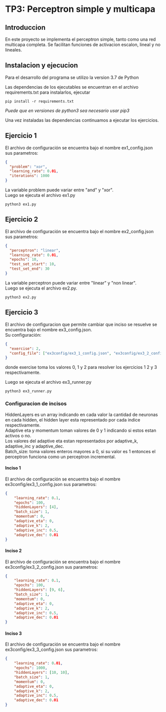 # TP3: Perceptron simple y multicapa
## Introduccion
En este proyecto se implementa el perceptron simple, 
tanto como una red multicapa completa. Se facilitan funciones de activacion escalon, lineal y no lineales.


## Instalacion y ejecucion

Para el desarrollo del programa se utilizo la version 3.7 de Python

Las dependencias de los ejecutables se encuentran en el archivo requirements.txt para instalarlos, ejecutar

```shell
pip install -r requirements.txt
```
*Puede que en versiones de python3 sea necesario usar pip3*

Una vez instaladas las dependencias continuamos a ejecutar los ejercicios.

## Ejercicio 1

El archivo de configuración se encuentra bajo el nombre ex1_config.json
sus parametros:

```json
{
  "problem": "xor",
  "learning_rate": 0.01,
  "iterations": 1000
}
```
La variable problem puede variar entre "and" y "xor".<br>
Luego se ejecuta el archivo ex1.py

```shell
python3 ex1.py
```

## Ejercicio 2

El archivo de configuración se encuentra bajo el nombre ex2_config.json
sus parametros:

```json
{
  "perceptron": "linear",
  "learning_rate": 0.01,
  "epochs": 10,
  "test_set_start": 10,
  "test_set_end": 30
}
```
La variable perceptron puede variar entre "linear" y "non linear".<br>
Luego se ejecuta el archivo ex2.py.
```shell
python3 ex2.py
```

## Ejercicio 3

El archivo de configuracion que permite cambiar que inciso se 
resuelve se encuentra bajo el nombre ex3_config.json. <br>
Su configuración:
```json
{
  "exercise": 2,
  "config_file": ["ex3config/ex3_1_config.json", "ex3config/ex3_2_config.json", "ex3config/ex3_3_config.json"]
}
```
donde exercise toma los valores 0, 1 y 2 para resolver los ejercicios 1 2 y 3 respectivamente.

Luego se ejecuta el archivo ex3_runner.py

```shell
python3 ex3_runner.py
```

### Configuracion de incisos

HiddenLayers es un array indicando en cada valor la 
cantidad de neuronas en cada hidden, el hidden layer esta 
representado por cada indice respectivamente.<br>
Adaptive eta y momentum toman valores de 0 y 1 indicando si estos estan activos o no.<br>
Los valores del adaptive eta estan representados por adaptive_k, adaptive_inc y adaptive_dec.<br>
Batch_size: toma valores enteros mayores a 0, si su valor es 1 entonces el perceptron 
funciona como un perceptron incremental.


#### Inciso 1
El archivo de configuración se encuentra bajo el nombre ex3config/ex3_1_config.json
sus parametros:

```json
{
    "learning_rate": 0.1,
    "epochs": 100,
    "hiddenLayers": [4],
    "batch_size": 1,
    "momentum": 0,
    "adaptive_eta": 0,
    "adaptive_k": 2,
    "adaptive_inc": 0.5,
    "adaptive_dec": 0.01
}
```

#### Inciso 2
El archivo de configuración se encuentra bajo el nombre ex3config/ex3_2_config.json
sus parametros:

```json
{
    "learning_rate": 0.1,
    "epochs": 100,
    "hiddenLayers": [9, 6],
    "batch_size": 1,
    "momentum": 0,
    "adaptive_eta": 0,
    "adaptive_k": 2,
    "adaptive_inc": 0.5,
    "adaptive_dec": 0.01
}
```

#### Inciso 3
El archivo de configuración se encuentra bajo el nombre ex3config/ex3_3_config.json
sus parametros:

```json
{
    "learning_rate": 0.01,
    "epochs": 1000,
    "hiddenLayers": [10, 10],
    "batch_size": 1,
    "momentum": 0,
    "adaptive_eta": 0,
    "adaptive_k": 2,
    "adaptive_inc": 0.5,
    "adaptive_dec": 0.01
}
```

